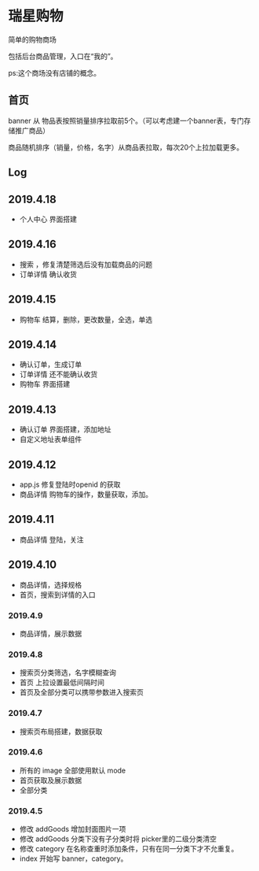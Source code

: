 # 瑞星购物

简单的购物商场

包括后台商品管理，入口在“我的”。

ps:这个商场没有店铺的概念。

## 首页

banner 从 物品表按照销量排序拉取前5个。（可以考虑建一个banner表，专门存储推广商品）

商品随机排序（销量，价格，名字）从商品表拉取，每次20个上拉加载更多。



## Log

## 2019.4.18
- 个人中心 界面搭建
## 2019.4.16
- 搜索 ，修复清楚筛选后没有加载商品的问题
- 订单详情 确认收货
## 2019.4.15
- 购物车 结算，删除，更改数量，全选，单选
## 2019.4.14
- 确认订单，生成订单
- 订单详情 还不能确认收货
- 购物车 界面搭建
## 2019.4.13
- 确认订单 界面搭建，添加地址
- 自定义地址表单组件
## 2019.4.12
- app.js 修复登陆时openid 的获取
- 商品详情 购物车的操作，数量获取，添加。
## 2019.4.11
- 商品详情 登陆，关注
## 2019.4.10
- 商品详情，选择规格
- 首页，搜索到详情的入口
### 2019.4.9
- 商品详情，展示数据
### 2019.4.8
- 搜索页分类筛选，名字模糊查询
- 首页 上拉设置最低间隔时间
- 首页及全部分类可以携带参数进入搜索页
### 2019.4.7
- 搜索页布局搭建，数据获取

### 2019.4.6
- 所有的 image 全部使用默认 mode
- 首页获取及展示数据
- 全部分类

### 2019.4.5

- 修改 addGoods 增加封面图片一项
- 修改 addGoods 分类下没有子分类时将 picker里的二级分类清空
- 修改 category 在名称查重时添加条件，只有在同一分类下才不允重复。
- index 开始写 banner，category。
